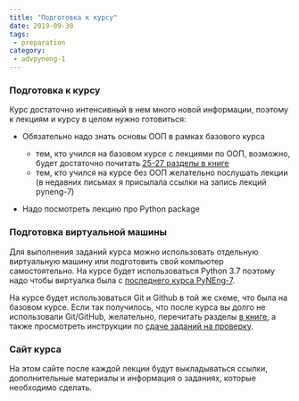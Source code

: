 ```yaml
---
title: "Подготовка к курсу"
date: 2019-09-30
tags:
 - preparation
category:
 - advpyneng-1
---
```


### Подготовка к курсу

Курс достаточно интенсивный в нем много новой информации, поэтому к лекциям и курсу в целом нужно готовиться:

* Обязательно надо знать основы ООП в рамках базового курса

  * тем, кто учился на базовом курсе с лекциями по ООП, возможно, будет достаточно почитать [25-27 разделы в книге](https://pyneng.readthedocs.io/ru/latest/book/Part_VII.html)
  * тем, кто учился на курсе без ООП желательно послушать лекции (в недавних письмах я присылала ссылки на запись лекций pyneng-7)

* Надо посмотреть лекцию про Python package


### Подготовка виртуальной машины

Для выполнения заданий курса можно использовать отдельную виртуальную машину или подготовить свой компьютер самостоятельно.
На курсе будет использоваться Python 3.7 поэтому надо чтобы виртуалка была с [последнего курса PyNEng-7](https://advpyneng.github.io/docs/course-vm/).

На курсе будет использоваться Git и Github в той же схеме, что была на базовом курсе.
Если так получилось, что после курса вы долго не использовали Git/GitHub, желательно, перечитать разделы [в книге](https://pyneng.readthedocs.io/ru/latest/book/02_git_github/index.html),
а также просмотреть инструкции по [сдаче заданий на проверку](https://advpyneng.github.io/docs/task-check/).


### Сайт курса

На этом сайте после каждой лекции будут выкладываться ссылки, дополнительные материалы и информация о заданиях, которые необходимо сделать.


